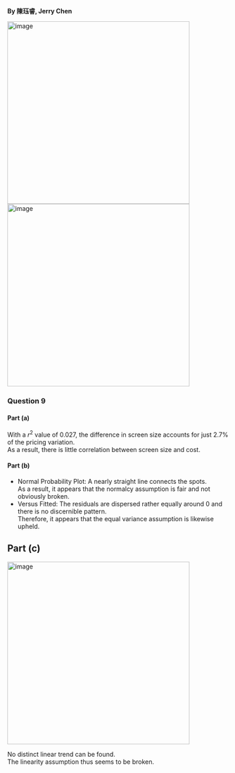**By 陳珏睿, Jerry Chen**

<img width="414" alt="image" src="https://github.com/user-attachments/assets/f711c15b-a506-4640-9ce9-b52e46dbdd66" />

<img width="414" alt="image" src="https://github.com/user-attachments/assets/18144f86-5585-4d6d-be45-5d71f0c327a2" />

### Question 9
#### Part (a)
With a $r^2$ value of 0.027, the difference in screen size accounts for just 2.7% of the pricing variation.  
 As a result, there is little correlation between screen size and cost.

#### Part (b)

- Normal Probability  Plot: A nearly straight line connects the spots.  
As a result, it appears that the normalcy assumption is fair and not obviously broken.  
- Versus Fitted: The residuals are dispersed rather equally around 0 and there is no discernible pattern.  
Therefore, it appears that the equal variance assumption is likewise upheld.

## Part (c)

<img width="414" alt="image" src="https://github.com/user-attachments/assets/7cd95c17-8cd7-4f6f-b84d-7ade80549525" />

No distinct linear trend can be found.  
 The linearity assumption thus seems to be broken.

